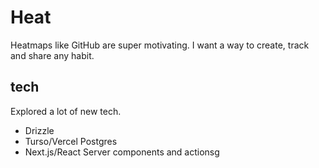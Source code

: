# Heat

Heatmaps like GitHub are super motivating. I want a way to create, track and share any habit.

## tech
Explored a lot of new tech.

- Drizzle
- Turso/Vercel Postgres
- Next.js/React Server components and actionsg 
